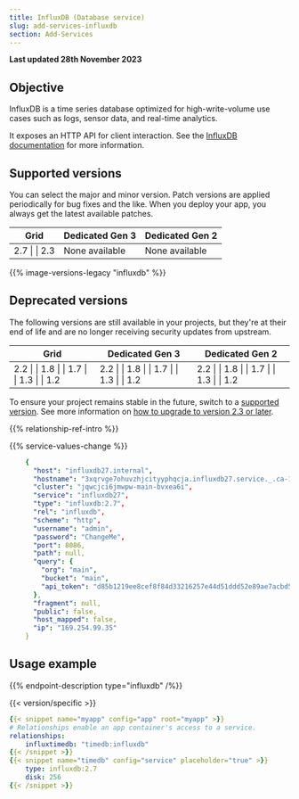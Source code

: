```yaml
---
title: InfluxDB (Database service)
slug: add-services-influxdb
section: Add-Services
---
```


**Last updated 28th November 2023**


## Objective  

InfluxDB is a time series database optimized for high-write-volume use cases such as logs, sensor data, and real-time analytics.


It exposes an HTTP API for client interaction. See the [InfluxDB documentation](https://docs.influxdata.com/influxdb) for more information.

## Supported versions

You can select the major and minor version. Patch versions are applied periodically for bug fixes and the like. When you deploy your app, you always get the latest available patches.




<table>
    <thead>
        <tr>
            <th>Grid</th>
            <th>Dedicated Gen 3</th>
            <th>Dedicated Gen 2</th>
        </tr>
    </thead>
    <tbody>
        <tr>
            <td>2.7 |  
|  2.3</td>
            <td>None available</td>
            <td>None available</thd>
        </tr>
    </tbody>
</table>



{{% image-versions-legacy "influxdb" %}}

## Deprecated versions

The following versions are still available in your projects,
but they're at their end of life and are no longer receiving security updates from upstream.




<table>
    <thead>
        <tr>
            <th>Grid</th>
            <th>Dedicated Gen 3</th>
            <th>Dedicated Gen 2</th>
        </tr>
    </thead>
    <tbody>
        <tr>
            <td>2.2 |  
|  1.8 |  
|  1.7 |  
|  1.3 |  
|  1.2</td>
            <td>2.2 |  
|  1.8 |  
|  1.7 |  
|  1.3 |  
|  1.2</td>
            <td>2.2 |  
|  1.8 |  
|  1.7 |  
|  1.3 |  
|  1.2</thd>
        </tr>
    </tbody>
</table>



To ensure your project remains stable in the future,
switch to a [supported version](#supported-versions).
See more information on [how to upgrade to version 2.3 or later](#upgrade-to-version-23-or-later).

{{% relationship-ref-intro %}}

{{% service-values-change %}}

```yaml
    {
      "host": "influxdb27.internal",
      "hostname": "3xqrvge7ohuvzhjcityyphqcja.influxdb27.service._.ca-1.{{< vendor/urlraw "hostname" >}}",
      "cluster": "jqwcjci6jmwpw-main-bvxea6i",
      "service": "influxdb27",
      "type": "influxdb:2.7",
      "rel": "influxdb",
      "scheme": "http",
      "username": "admin",
      "password": "ChangeMe",
      "port": 8086,
      "path": null,
      "query": {
        "org": "main",
        "bucket": "main",
        "api_token": "d85b1219ee8cef8f84d33216257e44d51ddd52e89ae7acbd5ab1d01d320e2f7f"
      },
      "fragment": null,
      "public": false,
      "host_mapped": false,
      "ip": "169.254.99.35"
    }
```

## Usage example

{{% endpoint-description type="influxdb" /%}}

{{< version/specific >}}
<!-- Version 1 -->

```yaml {configFile="app"}
{{< snippet name="myapp" config="app" root="myapp" >}}
# Relationships enable an app container's access to a service.
relationships:
    influxtimedb: "timedb:influxdb"
{{< /snippet >}}
{{< snippet name="timedb" config="service" placeholder="true" >}}
    type: influxdb:2.7
    disk: 256
{{< /snippet >}}
```


